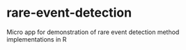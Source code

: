 rare-event-detection
====================

Micro app for demonstration of rare event detection method implementations in R
